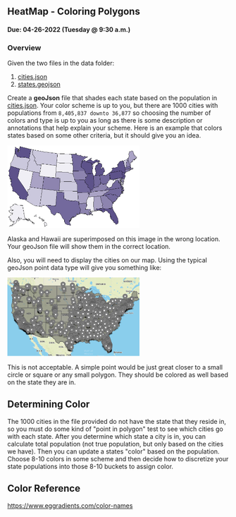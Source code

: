 ## HeatMap - Coloring Polygons
#### Due: 04-26-2022 (Tuesday @ 9:30 a.m.)

### Overview

Given the two files in the data folder: 
1. [cities.json](data/cities.json)
2. [states.geojson](data/states.geojson)

Create a **geoJson** file that shades each state based on the population in [cities.json](data/cities.json). Your color scheme is up to you, but there are 1000 cities with populations from `8,405,837 downto 36,877` so choosing the number of colors and type is up to you as long as there is some description or annotations that help explain your scheme. Here is an example that colors states based on some other criteria, but it should give you an idea.

<img src="./images/state_colors.jpg" width="300">

Alaska and Hawaii are superimposed on this image in the wrong location. Your geoJson file will show them in the correct location.

Also, you will need to display the cities on our map. Using the typical geoJson point data type will give you something like: 

<img src="./images/pointsExample.png" width="300">

This is not acceptable. A simple point would be just great closer to a small circle or square or any small polygon. They should be colored as well based on the state they are in.

## Determining Color

The 1000 cities in the file provided do not have the state that they reside in, so you must do some kind of "point in polygon" test to see which cities go with each state. After you determine which state a city is in, you can calculate total population (not true population, but only based on the cities we have). Then you can update a states "color" based on the population. Choose 8-10 colors in some scheme and then decide how to discretize your state populations into those 8-10 buckets to assign color. 

## Color Reference
https://www.eggradients.com/color-names


